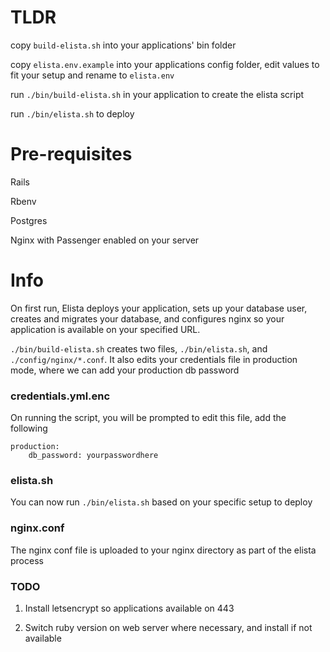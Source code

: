 # TLDR

copy `build-elista.sh` into your applications' bin folder

copy `elista.env.example` into your applications config folder, edit values to fit your setup and rename to `elista.env`

run `./bin/build-elista.sh` in your application to create the elista script

run `./bin/elista.sh` to deploy

# Pre-requisites

Rails

Rbenv

Postgres

Nginx with Passenger enabled on your server

# Info

On first run, Elista deploys your application, sets up your database user, creates and migrates your database, and configures nginx so your application is available on your specified URL.


`./bin/build-elista.sh` creates two files, `./bin/elista.sh`, and `./config/nginx/*.conf`. It also edits your credentials file in production mode, where we can add your production db password

### credentials.yml.enc

On running the script, you will be prompted to edit this file, add the following

```
production:
    db_password: yourpasswordhere
```

### elista.sh

You can now run `./bin/elista.sh` based on your specific setup to deploy

### nginx.conf

The nginx conf file is uploaded to your nginx directory as part of the elista process

### TODO

1) Install letsencrypt so applications available on 443

2) Switch ruby version on web server where necessary, and install if not available
